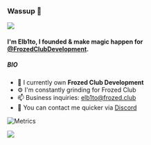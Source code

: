 ### Wassup 👋

![](https://komarev.com/ghpvc/?username=Elb1to&style=plastic)
#### I'm Elb1to, I founded & make magic happen for [@FrozedClubDevelopment](https://github.com/FrozedClubDevelopment).

##### BIO

- 🏢 I currently own **Frozed Club Development**
- ⚙️ I'm constantly grinding for Frozed Club
- 📫 Business inquiries: elb1to@frozed.club
- 💬 You can contact me quicker via [Discord](https://discord.frozed.club)

![Metrics](https://metrics.lecoq.io/Elb1to?template=classic&repositories.forks=true&base.metadata=0&languages=1&followup=1&languages.limit=8&languages.sections=most-used&languages.colors=github&languages.threshold=0%25&languages.indepth=false&languages.recent.load=300&languages.recent.days=14&followup.sections=repositories&config.timezone=America%2FPanama&config.padding=0%2C%2015%25)

![](https://hit.yhype.me/github/profile?user_id=50537641)
